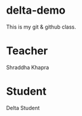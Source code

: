 # delta-demo
This is my git &amp; github class.

# Teacher
Shraddha Khapra 

# Student
Delta Student 